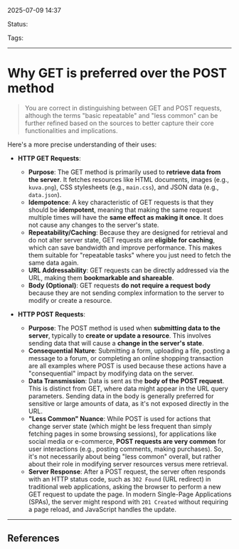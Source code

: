 
2025-07-09 14:37

Status:

Tags:

---
# Why GET is preferred over the POST method
> You are correct in distinguishing between GET and POST requests, although the terms "basic repeatable" and "less common" can be further refined based on the sources to better capture their core functionalities and implications.

Here's a more precise understanding of their uses:

- **HTTP GET Requests**:
    
    - **Purpose**: The GET method is primarily used to **retrieve data from the server**. It fetches resources like HTML documents, images (e.g., `kuva.png`), CSS stylesheets (e.g., `main.css`), and JSON data (e.g., `data.json`).
    - **Idempotence**: A key characteristic of GET requests is that they should be **idempotent**, meaning that making the same request multiple times will have the **same effect as making it once**. It does not cause any changes to the server's state.
    - **Repeatability/Caching**: Because they are designed for retrieval and do not alter server state, GET requests are **eligible for caching**, which can save bandwidth and improve performance. This makes them suitable for "repeatable tasks" where you just need to fetch the same data again.
    - **URL Addressability**: GET requests can be directly addressed via the URL, making them **bookmarkable and shareable**.
    - **Body (Optional)**: GET requests **do not require a request body** because they are not sending complex information to the server to modify or create a resource.
- **HTTP POST Requests**:
    
    - **Purpose**: The POST method is used when **submitting data to the server**, typically to **create or update a resource**. This involves sending data that will cause a **change in the server's state**.
    - **Consequential Nature**: Submitting a form, uploading a file, posting a message to a forum, or completing an online shopping transaction are all examples where POST is used because these actions have a "consequential" impact by modifying data on the server.
    - **Data Transmission**: Data is sent as the **body of the POST request**. This is distinct from GET, where data might appear in the URL query parameters. Sending data in the body is generally preferred for sensitive or large amounts of data, as it's not exposed directly in the URL.
    - **"Less Common" Nuance**: While POST is used for actions that change server state (which might be less frequent than simply fetching pages in some browsing sessions), for applications like social media or e-commerce, **POST requests are very common** for user interactions (e.g., posting comments, making purchases). So, it's not necessarily about being "less common" overall, but rather about their role in modifying server resources versus mere retrieval.
    - **Server Response**: After a POST request, the server often responds with an HTTP status code, such as `302 Found` (URL redirect) in traditional web applications, asking the browser to perform a new GET request to update the page. In modern Single-Page Applications (SPAs), the server might respond with `201 Created` without requiring a page reload, and JavaScript handles the update.

---
## References